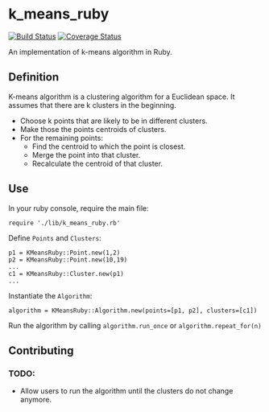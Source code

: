 # k_means_ruby

[![Build Status](https://travis-ci.org/sungwoncho/k_means_ruby.svg?branch=master)](https://travis-ci.org/sungwoncho/k_means_ruby)
[![Coverage Status](https://coveralls.io/repos/sungwoncho/k_means_ruby/badge.svg)](https://coveralls.io/r/sungwoncho/k_means_ruby)

An implementation of k-means algorithm in Ruby.

## Definition

K-means algorithm is a clustering algorithm for a Euclidean space. It assumes that there are k clusters in the beginning.

* Choose k points that are likely to be in different clusters.
* Make those the points centroids of clusters.
* For the remaining points:
  * Find the centroid to which the point is closest.
  * Merge the point into that cluster.
  * Recalculate the centroid of that cluster.

## Use

In your ruby console, require the main file:

`require './lib/k_means_ruby.rb'`

Define `Points` and `Clusters`:

```
p1 = KMeansRuby::Point.new(1,2)
p2 = KMeansRuby::Point.new(10,19)
...
c1 = KMeansRuby::Cluster.new(p1)
...
```

Instantiate the `Algorithm`:

`algorithm = KMeansRuby::Algorithm.new(points=[p1, p2], clusters=[c1])`

Run the algorithm by calling `algorithm.run_once` or `algorithm.repeat_for(n)`

## Contributing

### TODO:

* Allow users to run the algorithm until the clusters do not change anymore.
